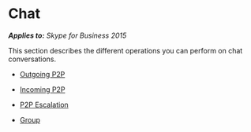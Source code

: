 
# Chat



 _**Applies to:** Skype for Business 2015_

This section describes the different operations you can perform on chat conversations.


- [Outgoing P2P](PTChatOutgoingP2P.md)

- [Incoming P2P](PTChatIncomingP2P.md)

- [P2P Escalation](PTChatP2PEscalation.md)

- [Group](PTChatGroup.md)

